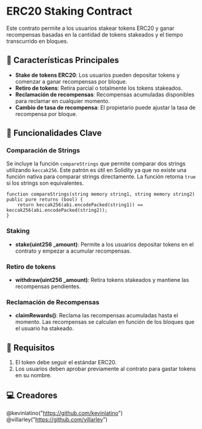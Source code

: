 # ERC20 Staking Contract

Este contrato permite a los usuarios stakear tokens ERC20 y ganar recompensas basadas en la cantidad de tokens stakeados y el tiempo transcurrido en bloques.

## 🚀 Características Principales

- **Stake de tokens ERC20**: Los usuarios pueden depositar tokens y comenzar a ganar recompensas por bloque.
- **Retiro de tokens**: Retira parcial o totalmente los tokens stakeados.
- **Reclamación de recompensas**: Recompensas acumuladas disponibles para reclamar en cualquier momento.
- **Cambio de tasa de recompensa**: El propietario puede ajustar la tasa de recompensa por bloque.
  
## 🔧 Funcionalidades Clave

### Comparación de Strings

Se incluye la función `compareStrings` que permite comparar dos strings utilizando `keccak256`. Este patrón es útil en Solidity ya que no existe una función nativa para comparar strings directamente. La función retorna `true` si los strings son equivalentes.

```solidity
function compareStrings(string memory string1, string memory string2) public pure returns (bool) {
    return keccak256(abi.encodePacked(string1)) == keccak256(abi.encodePacked(string2));
}
```
### Staking

- **stake(uint256 _amount)**: Permite a los usuarios depositar tokens en el contrato y empezar a acumular recompensas.

### Retiro de tokens

- **withdraw(uint256 _amount)**: Retira tokens stakeados y mantiene las recompensas pendientes.

### Reclamación de Recompensas

- **claimRewards()**: Reclama las recompensas acumuladas hasta el momento. Las recompensas se calculan en función de los bloques que el usuario ha stakeado.

## 📜 Requisitos

1. El token debe seguir el estándar ERC20.
2. Los usuarios deben aprobar previamente al contrato para gastar tokens en su nombre.

## 💻 Creadores
@kevinlatino("https://github.com/kevinlatino")
@villarley("https://github.com/villarley")

